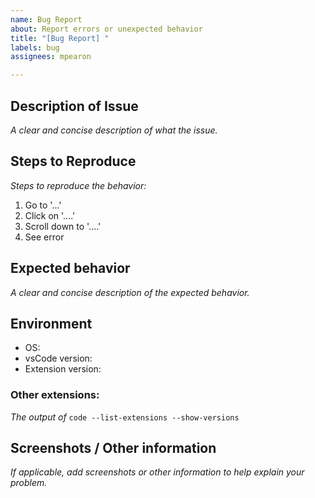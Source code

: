 ```yaml
---
name: Bug Report
about: Report errors or unexpected behavior
title: "[Bug Report] "
labels: bug
assignees: mpearon

---
```


## Description of Issue
*A clear and concise description of what the issue.*

## Steps to Reproduce
*Steps to reproduce the behavior:*
1. Go to '...'
2. Click on '....'
3. Scroll down to '....'
4. See error

## Expected behavior
*A clear and concise description of the expected behavior.*

## Environment
 - OS:
 - vsCode version:
 - Extension version:
### Other extensions: 
*The output of* ```code --list-extensions --show-versions ```

## Screenshots / Other information
*If applicable, add screenshots or other information to help explain your problem.*
